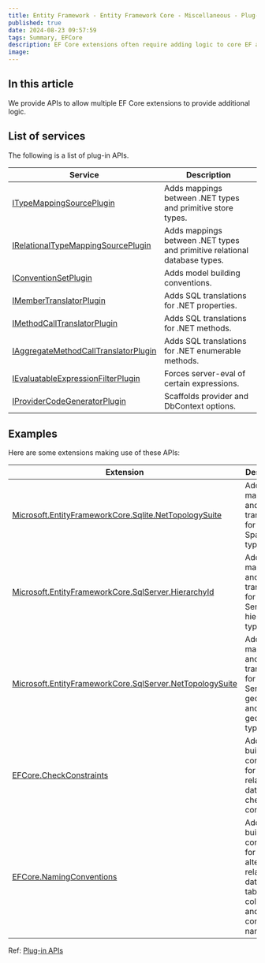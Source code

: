 ```yaml
---
title: Entity Framework - Entity Framework Core - Miscellaneous - Plug-in APIs
published: true
date: 2024-08-23 09:57:59
tags: Summary, EFCore
description: EF Core extensions often require adding logic to core EF and provider components. This usually requires creating a derived component and replacing the original one in the internal service provider. This gets complicated when multiple extensions want to change the same component. In these cases, we provide plug-in APIs to allow multiple extensions to provide additional logic.
image:
---
```


## In this article

We provide APIs to allow multiple EF Core extensions to provide additional logic.

## List of services

The following is a list of plug-in APIs.

<table><thead>
<tr>
<th>Service</th>
<th>Description</th>
</tr>
</thead>
<tbody>
<tr>
<td><a href="/en-us/dotnet/api/microsoft.entityframeworkcore.storage.itypemappingsourceplugin" class="no-loc" data-linktype="absolute-path">ITypeMappingSourcePlugin</a></td>
<td>Adds mappings between .NET types and primitive store types.</td>
</tr>
<tr>
<td><a href="/en-us/dotnet/api/microsoft.entityframeworkcore.storage.irelationaltypemappingsourceplugin" class="no-loc" data-linktype="absolute-path">IRelationalTypeMappingSourcePlugin</a></td>
<td>Adds mappings between .NET types and primitive relational database types.</td>
</tr>
<tr>
<td><a href="/en-us/dotnet/api/microsoft.entityframeworkcore.metadata.conventions.infrastructure.iconventionsetplugin" class="no-loc" data-linktype="absolute-path">IConventionSetPlugin</a></td>
<td>Adds model building conventions.</td>
</tr>
<tr>
<td><a href="/en-us/dotnet/api/microsoft.entityframeworkcore.query.imembertranslatorplugin" class="no-loc" data-linktype="absolute-path">IMemberTranslatorPlugin</a></td>
<td>Adds SQL translations for .NET properties.</td>
</tr>
<tr>
<td><a href="/en-us/dotnet/api/microsoft.entityframeworkcore.query.imethodcalltranslatorplugin" class="no-loc" data-linktype="absolute-path">IMethodCallTranslatorPlugin</a></td>
<td>Adds SQL translations for .NET methods.</td>
</tr>
<tr>
<td><a href="/en-us/dotnet/api/microsoft.entityframeworkcore.query.iaggregatemethodcalltranslatorplugin" class="no-loc" data-linktype="absolute-path">IAggregateMethodCallTranslatorPlugin</a></td>
<td>Adds SQL translations for .NET enumerable methods.</td>
</tr>
<tr>
<td><a href="/en-us/dotnet/api/microsoft.entityframeworkcore.query.ievaluatableexpressionfilterplugin" class="no-loc" data-linktype="absolute-path">IEvaluatableExpressionFilterPlugin</a></td>
<td>Forces server-eval of certain expressions.</td>
</tr>
<tr>
<td><a href="/en-us/dotnet/api/microsoft.entityframeworkcore.scaffolding.iprovidercodegeneratorplugin" class="no-loc" data-linktype="absolute-path">IProviderCodeGeneratorPlugin</a></td>
<td>Scaffolds provider and DbContext options.</td>
</tr>
</tbody></table>

## Examples

Here are some extensions making use of these APIs:

<table><thead>
<tr>
<th>Extension</th>
<th>Description</th>
</tr>
</thead>
<tbody>
<tr>
<td><a href="https://github.com/dotnet/efcore/tree/main/src/EFCore.Sqlite.NTS" data-linktype="external">Microsoft.EntityFrameworkCore.Sqlite.NetTopologySuite</a></td>
<td>Adds type mappings and SQL translations for SpatiaLite's types.</td>
</tr>
<tr>
<td><a href="https://github.com/dotnet/efcore/tree/main/src/EFCore.SqlServer.HierarchyId" data-linktype="external">Microsoft.EntityFrameworkCore.SqlServer.HierarchyId</a></td>
<td>Adds type mappings and SQL translations for SQL Server's hierarchyid type.</td>
</tr>
<tr>
<td><a href="https://github.com/dotnet/efcore/tree/main/src/EFCore.SqlServer.NTS" data-linktype="external">Microsoft.EntityFrameworkCore.SqlServer.NetTopologySuite</a></td>
<td>Adds type mappings and SQL translations for SQL Server's geography and geometry types.</td>
</tr>
<tr>
<td><a href="https://github.com/efcore/EFCore.CheckConstraints" data-linktype="external">EFCore.CheckConstraints</a></td>
<td>Adds model building conventions for relational database check constraints.</td>
</tr>
<tr>
<td><a href="https://github.com/efcore/EFCore.NamingConventions" data-linktype="external">EFCore.NamingConventions</a></td>
<td>Adds model building conventions for alternative relational database table, column, and constraint names.</td>
</tr>
</tbody></table>

Ref: [Plug-in APIs](https://learn.microsoft.com/en-us/ef/core/miscellaneous/plugins)